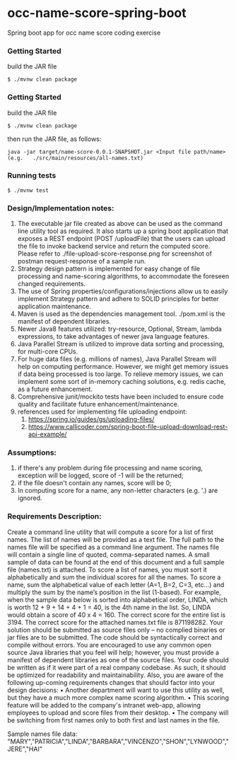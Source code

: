 # occ-name-score-spring-boot
Spring boot app for occ name score coding exercise

### Getting Started
build the JAR file
```shell
$ ./mvnw clean package
```

### Getting Started
build the JAR file
```shell
$ ./mvnw clean package
```

then run the JAR file, as follows:
```shell
java -jar target/name-score-0.0.1-SNAPSHOT.jar <Input file path/name> (e.g.   ./src/main/resources/all-names.txt)
```

### Running tests

```shell
$ ./mvnw test
```

### Design/Implementation notes:

1. The executable jar file created as above can be used as the command line utility tool as required. It also starts up a spring boot application that 
   exposes a REST endpoint (POST /uploadFile) that the users can upload the file to invoke backend service and return the computed score. Please refer 
   to ./file-upload-score-response.png for screenshot of postman request-response of a sample run.
2. Strategy design pattern is implemented for easy change of file processing and name-scoring algorithms, to accommodate the foreseen changed requirements.
3. The use of Spring properties/configurations/injections allow us to easily implement Strategy pattern and adhere to SOLID principles 
   for better application maintenance.
4. Maven is used as the dependencies management tool. ./pom.xml is the manifest of dependent libraries.
5. Newer Java8 features utilized: try-resource, Optional, Stream, lambda expressions, to take advantages of newer java language features.
6. Java Parallel Stream is utilized to improve data sorting and processing, for multi-core CPUs.
7. For huge data files (e.g. millions of names), Java Parallel Stream will help on computing performance. However, we might get memory issues if data being 
   processed is too large. To relieve memory issues, we can implement some sort of in-memory caching solutions, e.g. redis cache, as a future enhancement.
8. Comprehensive junit/mockito tests have been included to ensure code quality and facilitate future enhancement/maintenance.
9. references used for implementing file uploading endpoint:
	1) https://spring.io/guides/gs/uploading-files/
	2) https://www.callicoder.com/spring-boot-file-upload-download-rest-api-example/

### Assumptions:
1. if there's any problem during file processing and name scoring, exception will be logged, score of -1 will be the returned;
2. if the file doesn't contain any names, score will be 0;
3. In computing score for a name, any non-letter characters (e.g. '.) are ignored.

### Requirements Description:

Create a command line utility that will compute a score for a list of first names.
The list of names will be provided as a text file. The full path to the names file will be specified as a command line argument. The names file will contain a single line of quoted, comma-separated names. A small sample of data can be found at the end of this document and a full sample file (names.txt) is attached.
To score a list of names, you must sort it alphabetically and sum the individual scores for all the names. To score a name, sum the alphabetical value of each letter (A=1, B=2, C=3, etc...) and multiply the sum by the name’s position in the list (1-based).
For example, when the sample data below is sorted into alphabetical order, LINDA, which is worth 12 + 9 + 14 + 4 + 1 = 40, is the 4th name in the list. So, LINDA would obtain a score of 40 x 4 = 160. The correct score for the entire list is 3194. The correct score for the attached names.txt file is 871198282.
Your solution should be submitted as source files only – no complied binaries or jar files are to be submitted.  The code should be syntactically correct and compile without errors. You are encouraged to use any common open source Java libraries that you feel will help; however, you must provide a manifest of dependent libraries as one of the source files.
Your code should be written as if it were part of a real company codebase. As such, it should be optimized for readability and maintainability. Also, you are aware of the following up-coming requirements changes that should factor into your design decisions:
•	Another department will want to use this utility as well, but they have a much more complex name scoring algorithm.
•	This scoring feature will be added to the company's intranet web-app, allowing employees to upload and score files from their desktop.
•	The company will be switching from first names only to both first and last names in the file.

Sample names file data:
"MARY","PATRICIA","LINDA","BARBARA","VINCENZO","SHON","LYNWOOD","JERE","HAI"

  